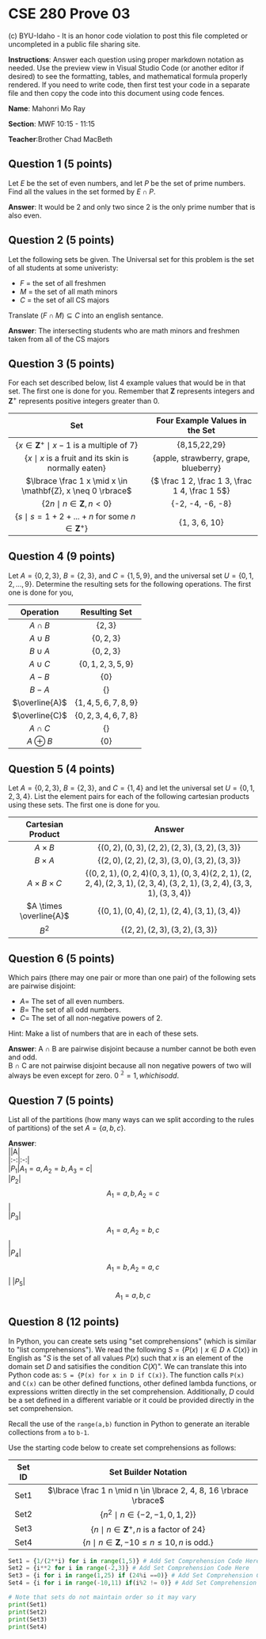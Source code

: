 # CSE 280 Prove 03

(c) BYU-Idaho - It is an honor code violation to post this
file completed or uncompleted in a public file sharing site.

**Instructions**: Answer each question using proper markdown notation as needed.  Use the preview view in Visual Studio Code (or another editor if desired) to see the formatting, tables, and mathematical formula properly rendered.  If you need to write code, then first test your code in a separate file and then copy the code into this document using code fences. 

**Name**: Mahonri Mo Ray

**Section**: MWF 10:15 - 11:15

**Teacher**:Brother Chad MacBeth

## Question 1 (5 points)

Let $E$ be the set of even numbers, and let $P$ be the set of prime numbers.  Find all the values in the set formed by $E \cap P$.

**Answer**:  It would be 2 and only two since 2 is the only prime number that is also even.

## Question 2 (5 points)

Let the following sets be given.  The Universal set for this problem is the set of all students at some univeristy:

* $F$ = the set of all freshmen
* $M$ = the set of all math minors
* $C$ = the set of all CS majors

Translate $(F \cap M) \subseteq C$ into an english sentance.

**Answer**: The intersecting students who are math minors and freshmen taken from all of the CS majors 

## Question 3 (5 points)

For each set described below, list 4 example values that would be in that set.  The first one is done for you.  Remember that $\mathbf{Z}$ represents integers and $\mathbf{Z}^+$ represents positive integers greater than 0.  

|Set|Four Example Values in the Set|
|:-:|:-:|
|$\lbrace x \in \mathbf{Z}^+ \mid x-1 \text{ is a multiple of 7} \rbrace$|{8,15,22,29}|
|$\lbrace x \mid x \text{ is a fruit and its skin is normally eaten} \rbrace$|{apple, strawberry, grape, blueberry}|
|$\lbrace \frac 1 x \mid x \in \mathbf{Z}, x \neq 0 \rbrace$|{$ \frac 1 2, \frac 1 3, \frac 1 4, \frac 1 5$}|
|$\lbrace 2n \mid n \in \mathbf{Z}, n \lt 0 \rbrace$|{-2, -4, -6, -8}|
|$\lbrace s \mid s = 1 + 2 + ... + n \text{ for some } n \in \mathbf{Z}^+ \rbrace$|{1, 3, 6, 10}|

## Question 4 (9 points)

Let $A = \lbrace 0, 2, 3 \rbrace$, $B = \lbrace 2, 3 \rbrace$, and $C = \lbrace 1, 5, 9 \rbrace$, and the universal set $U = \lbrace 0, 1, 2, ...,  9 \rbrace$.  Determine the resulting sets for the following operations.  The first one is done for you,

|Operation|Resulting Set|
|:-:|:-:|
|$A \cap B$|$\lbrace 2, 3 \rbrace$|
|$A \cup B$|$\lbrace 0,2,3 \rbrace$|
|$B \cup A$|$\lbrace 0,2,3 \rbrace$|
|$A \cup C$|$\lbrace 0,1,2,3,5,9 \rbrace$|
|$A - B$|$\lbrace 0 \rbrace$|
|$B - A$|$\lbrace  \rbrace$|
|$\overline{A}$|$\lbrace 1,4,5,6,7,8,9 \rbrace$|
|$\overline{C}$|$\lbrace 0,2,3,4,6,7,8 \rbrace$|
|$A \cap C$|$\lbrace  \rbrace$|
|$A \oplus B$|$\lbrace 0 \rbrace$|

## Question 5 (4 points)

Let $A=\lbrace 0, 2, 3 \rbrace$, $B=\lbrace 2, 3 \rbrace$, and $C=\lbrace 1, 4\rbrace$ and let the universal set $U=\lbrace 0, 1, 2, 3, 4 \rbrace$.  List the element pairs for each of the following cartesian products using these sets.  The first one is done for you.

|Cartesian Product|Answer|
|:-:|:-:|
|$A \times B$|$\lbrace (0,2), (0,3), (2,2), (2,3), (3,2), (3,3) \rbrace$|
|$B \times A$|$\lbrace (2,0),(2,2),(2,3),(3,0),(3,2),(3,3) \rbrace$|
|$A \times B \times C$|$\lbrace (0,2,1), (0,2,4) (0,3,1), (0,3,4) (2,2,1), (2,2,4), (2,3,1), (2,3,4), (3,2,1), (3,2,4), (3,3,1), (3,3,4) \rbrace$|
|$A \times \overline{A}$|$\lbrace (0,1),(0,4),(2,1),(2,4),(3,1),(3,4) \rbrace$|
|$B^2$|$\lbrace (2,2),(2,3),(3,2),(3,3) \rbrace$|

## Question 6 (5 points)

Which pairs (there may one pair or more than one pair) of the following sets are pairwise disjoint:

* $A =$ The set of all even numbers.
* $B =$ The set of all odd numbers.
* $C =$ The set of all non-negative powers of 2.

Hint: Make a list of numbers that are in each of these sets.

**Answer**: A $\cap$ B are pairwise disjoint because a number cannot be both even and odd.  
B $\cap$ C are not pairwise disjoint because all non negative powers of two will always be even except for zero. 0 $\mathbb{^2} = 1, which is odd.$

## Question 7 (5 points)

List all of the partitions  (how many ways can we split according to the rules of partitions) of the set $A = \lbrace a, b, c \rbrace$.

**Answer**:  
||A|  
|:-:|:-:|   
|$P_{1}$|$A_{1} = a,  A_{2} = b, A_{3} = c$|  
|$P_{2}$|$$A_{1} = a, b, A_{2} = c$$|  
|$P_{3}$|$$A_{1} = a, A_{2} = b,c$$|  
|$P_{4}$|$$A_{1} = b, A_{2} = a,c$$|
|$P_{5}$|$$A_{1} = a,b,c$$

## Question 8 (12 points)

In Python, you can create sets using "set comprehensions" (which is similar to "list comprehensions").  We read the following $S = \lbrace P(x) \mid x \in D \land C(x) \rbrace$ in English as "$S$ is the set of all values $P(x)$ such that $x$ is an element of the domain set $D$ and satisifies the condition $C(X)$".  We can translate this into Python code as: `S = {P(x) for x in D if C(x)}`.  The function calls `P(x)` and `C(x)` can be other defined functions, other defined lambda functions, or expressions written directly in the set comprehension.  Additionally, $D$ could be a set defined in a different variable or it could be provided directly in the set comprehension.

Recall the use of the `range(a,b)` function in Python to generate an iterable collections from `a` to `b-1`.

Use the starting code below to create set comprehensions as follows:

|Set ID|Set Builder Notation|
|:-:|:-:|
|Set1|$\lbrace \frac 1 n \mid n \in \lbrace 2, 4, 8, 16 \rbrace \rbrace$|
|Set2|$\lbrace n^2 \mid n \in \lbrace -2, -1, 0, 1, 2 \rbrace \rbrace$|
|Set3|$\lbrace n \mid n \in \mathbf{Z}^+,  n \text{ is a factor of } 24 \rbrace$|
|Set4|$\lbrace n \mid n \in \mathbf{Z}, -10 \le n \le 10, n \text { is odd.} \rbrace$|


```python
Set1 = {1/(2**i) for i in range(1,5)} # Add Set Comprehension Code Here
Set2 = {i**2 for i in range(-2,3)} # Add Set Comprehension Code Here
Set3 = {i for i in range(1,25) if (24%i ==0)} # Add Set Comprehension Code Here
Set4 = {i for i in range(-10,11) if(i%2 != 0)} # Add Set Comprehension Code Here

# Note that sets do not maintain order so it may vary
print(Set1)
print(Set2)
print(Set3)
print(Set4)
```